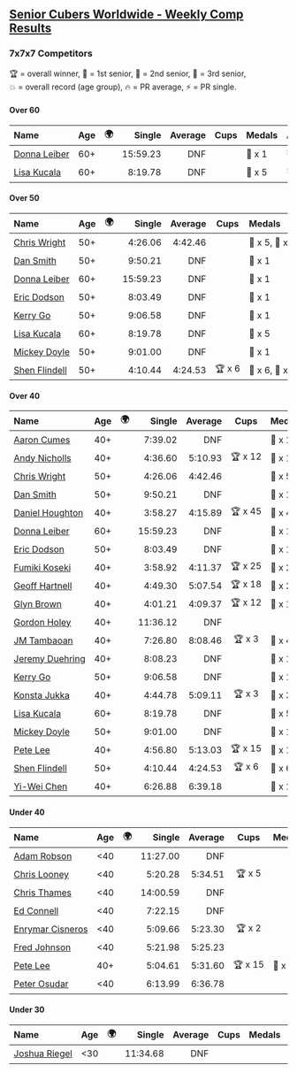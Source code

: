 <style>table {white-space: nowrap;}</style>
<link rel="stylesheet" type="text/css" href="/scw-comp/css/flags.css" />

## [Senior Cubers Worldwide - Weekly Comp Results](/scw-comp/results/)
### 7x7x7 Competitors

<span style="white-space: nowrap;">🏆 = overall winner</span>, <span style="white-space: nowrap;">🥇 = 1st senior</span>, <span style="white-space: nowrap;">🥈 = 2nd senior</span>, <span style="white-space: nowrap;">🥉 = 3rd senior</span>, <span style="white-space: nowrap;">💥 = overall record (age group)</span>, <span style="white-space: nowrap;">🔥 = PR average</span>, <span style="white-space: nowrap;">⚡ = PR single</span>.

#### Over 60

| Name | Age | 🌍 | Single | Average | Cups | Medals | Achievements |
| :-- | :--: | :--: | --: | --: | :--: | :-- | :-- |
| [Donna Leiber](../../persons/donna_leiber/777.md) | 60+ | <i class="flag flag-US" /> | 15:59.23 | DNF |  | 🥉 x 1 | 💥 x 2, ⚡ x 2 |
| [Lisa Kucala](../../persons/lisa_kucala/777.md) | 60+ | <i class="flag flag-US" /> | 8:19.78 | DNF |  | 🥉 x 5 | 💥 x 5, ⚡ x 6 |

#### Over 50

| Name | Age | 🌍 | Single | Average | Cups | Medals | Achievements |
| :-- | :--: | :--: | --: | --: | :--: | :-- | :-- |
| [Chris Wright](../../persons/chris_wright/777.md) | 50+ | <i class="flag flag-GB" /> | 4:26.06 | 4:42.46 |  | 🥈 x 5, 🥉 x 4 | 💥 x 7, 🔥 x 6, ⚡ x 6 |
| [Dan Smith](../../persons/dan_smith/777.md) | 50+ | <i class="flag flag-US" /> | 9:50.21 | DNF |  | 🥈 x 1 | ⚡ x 1 |
| [Donna Leiber](../../persons/donna_leiber/777.md) | 60+ | <i class="flag flag-US" /> | 15:59.23 | DNF |  | 🥉 x 1 | 💥 x 2, ⚡ x 2 |
| [Eric Dodson](../../persons/eric_dodson/777.md) | 50+ | <i class="flag flag-US" /> | 8:03.49 | DNF |  | 🥉 x 1 | ⚡ x 2 |
| [Kerry Go](../../persons/kerry_go/777.md) | 50+ | <i class="flag flag-US" /> | 9:06.58 | DNF |  | 🥈 x 1 | ⚡ x 1 |
| [Lisa Kucala](../../persons/lisa_kucala/777.md) | 60+ | <i class="flag flag-US" /> | 8:19.78 | DNF |  | 🥉 x 5 | 💥 x 5, ⚡ x 6 |
| [Mickey Doyle](../../persons/mickey_doyle/777.md) | 50+ | <i class="flag flag-US" /> | 9:01.00 | DNF |  | 🥈 x 1 | ⚡ x 1 |
| [Shen Flindell](../../persons/shen_flindell/777.md) | 50+ | <i class="flag flag-AU" /> | 4:10.44 | 4:24.53 | 🏆 x 6 | 🥇 x 6, 🥈 x 10, 🥉 x 6 | 💥 x 5, 🔥 x 5, ⚡ x 4 |

#### Over 40

| Name | Age | 🌍 | Single | Average | Cups | Medals | Achievements |
| :-- | :--: | :--: | --: | --: | :--: | :-- | :-- |
| [Aaron Cumes](../../persons/aaron_cumes/777.md) | 40+ | <i class="flag flag-GB" /> | 7:39.02 | DNF |  | 🥇 x 1, 🥈 x 1, 🥉 x 6 | ⚡ x 5 |
| [Andy Nicholls](../../persons/andy_nicholls/777.md) | 40+ | <i class="flag flag-GB" /> | 4:36.60 | 5:10.93 | 🏆 x 12 | 🥇 x 12, 🥈 x 1, 🥉 x 1 | 💥 x 1, 🔥 x 2, ⚡ x 2 |
| [Chris Wright](../../persons/chris_wright/777.md) | 50+ | <i class="flag flag-GB" /> | 4:26.06 | 4:42.46 |  | 🥈 x 5, 🥉 x 4 | 💥 x 7, 🔥 x 6, ⚡ x 6 |
| [Dan Smith](../../persons/dan_smith/777.md) | 50+ | <i class="flag flag-US" /> | 9:50.21 | DNF |  | 🥈 x 1 | ⚡ x 1 |
| [Daniel Houghton](../../persons/daniel_houghton/777.md) | 40+ | <i class="flag flag-CH" /> | 3:58.27 | 4:15.89 | 🏆 x 45 | 🥇 x 47, 🥈 x 12, 🥉 x 5 | 💥 x 2, 🔥 x 14, ⚡ x 11 |
| [Donna Leiber](../../persons/donna_leiber/777.md) | 60+ | <i class="flag flag-US" /> | 15:59.23 | DNF |  | 🥉 x 1 | 💥 x 2, ⚡ x 2 |
| [Eric Dodson](../../persons/eric_dodson/777.md) | 50+ | <i class="flag flag-US" /> | 8:03.49 | DNF |  | 🥉 x 1 | ⚡ x 2 |
| [Fumiki Koseki](../../persons/fumiki_koseki/777.md) | 40+ | <i class="flag flag-JP" /> | 3:58.92 | 4:11.37 | 🏆 x 25 | 🥇 x 25 | 💥 x 6, 🔥 x 3, ⚡ x 5 |
| [Geoff Hartnell](../../persons/geoff_hartnell/777.md) | 40+ | <i class="flag flag-GB" /> | 4:49.30 | 5:07.54 | 🏆 x 18 | 🥇 x 20, 🥈 x 28 | 🔥 x 8, ⚡ x 7 |
| [Glyn Brown](../../persons/glyn_brown/777.md) | 40+ | <i class="flag flag-GB" /> | 4:01.21 | 4:09.37 | 🏆 x 12 | 🥇 x 14, 🥈 x 17, 🥉 x 4 | 💥 x 2, 🔥 x 14, ⚡ x 9 |
| [Gordon Holey](../../persons/gordon_holey/777.md) | 40+ | <i class="flag flag-US" /> | 11:36.12 | DNF |  |  | ⚡ x 2 |
| [JM Tambaoan](../../persons/jm_tambaoan/777.md) | 40+ | <i class="flag flag-PH" /> | 7:26.80 | 8:08.46 | 🏆 x 3 | 🥇 x 4, 🥈 x 11, 🥉 x 2 | 🔥 x 4, ⚡ x 6 |
| [Jeremy Duehring](../../persons/jeremy_duehring/777.md) | 40+ | <i class="flag flag-US" /> | 8:08.23 | DNF |  | 🥉 x 1 | ⚡ x 2 |
| [Kerry Go](../../persons/kerry_go/777.md) | 50+ | <i class="flag flag-US" /> | 9:06.58 | DNF |  | 🥈 x 1 | ⚡ x 1 |
| [Konsta Jukka](../../persons/konsta_jukka/777.md) | 40+ | <i class="flag flag-FI" /> | 4:44.78 | 5:09.11 | 🏆 x 3 | 🥇 x 3, 🥈 x 6, 🥉 x 1 | 🔥 x 4, ⚡ x 5 |
| [Lisa Kucala](../../persons/lisa_kucala/777.md) | 60+ | <i class="flag flag-US" /> | 8:19.78 | DNF |  | 🥉 x 5 | 💥 x 5, ⚡ x 6 |
| [Mickey Doyle](../../persons/mickey_doyle/777.md) | 50+ | <i class="flag flag-US" /> | 9:01.00 | DNF |  | 🥈 x 1 | ⚡ x 1 |
| [Pete Lee](../../persons/pete_lee/777.md) | 40+ | <i class="flag flag-GB" /> | 4:56.80 | 5:13.03 | 🏆 x 15 | 🥈 x 1, 🥉 x 3 | 🔥 x 13, ⚡ x 21 |
| [Shen Flindell](../../persons/shen_flindell/777.md) | 50+ | <i class="flag flag-AU" /> | 4:10.44 | 4:24.53 | 🏆 x 6 | 🥇 x 6, 🥈 x 10, 🥉 x 6 | 💥 x 5, 🔥 x 5, ⚡ x 4 |
| [Yi-Wei Chen](../../persons/yi_wei_chen/777.md) | 40+ | <i class="flag flag-TW" /> | 6:26.88 | 6:39.18 |  | 🥇 x 1, 🥈 x 1, 🥉 x 1 | 🔥 x 1, ⚡ x 3 |

#### Under 40

| Name | Age | 🌍 | Single | Average | Cups | Medals | Achievements |
| :-- | :--: | :--: | --: | --: | :--: | :-- | :-- |
| [Adam Robson](../../persons/adam_robson/777.md) | <40 | <i class="flag flag-GB" /> | 11:27.00 | DNF |  |  | ⚡ x 1 |
| [Chris Looney](../../persons/chris_looney/777.md) | <40 | <i class="flag flag-US" /> | 5:20.28 | 5:34.51 | 🏆 x 5 |  | 🔥 x 3, ⚡ x 5 |
| [Chris Thames](../../persons/chris_thames/777.md) | <40 | <i class="flag flag-US" /> | 14:00.59 | DNF |  |  | ⚡ x 1 |
| [Ed Connell](../../persons/ed_connell/777.md) | <40 | <i class="flag flag-IE" /> | 7:22.15 | DNF |  |  | ⚡ x 3 |
| [Enrymar Cisneros](../../persons/enrymar_cisneros/777.md) | <40 | <i class="flag flag-VE" /> | 5:09.66 | 5:23.30 | 🏆 x 2 |  | 🔥 x 7, ⚡ x 7 |
| [Fred Johnson](../../persons/fred_johnson/777.md) | <40 | | 5:21.98 | 5:25.23 |  |  | 🔥 x 1, ⚡ x 1 |
| [Pete Lee](../../persons/pete_lee/777.md) | 40+ | <i class="flag flag-GB" /> | 5:04.61 | 5:31.60 | 🏆 x 15 | 🥈 x 1, 🥉 x 3 | 🔥 x 13, ⚡ x 21 |
| [Peter Osudar](../../persons/peter_osudar/777.md) | <40 | <i class="flag flag-CA" /> | 6:13.99 | 6:36.78 |  |  | 🔥 x 1, ⚡ x 1 |

#### Under 30

| Name | Age | 🌍 | Single | Average | Cups | Medals | Achievements |
| :-- | :--: | :--: | --: | --: | :--: | :-- | :-- |
| [Joshua Riegel](../../persons/joshua_riegel/777.md) | <30 | <i class="flag flag-US" /> | 11:34.68 | DNF |  |  | ⚡ x 1 |


<!-- Global site tag (gtag.js) - Google Analytics -->
<script async src="https://www.googletagmanager.com/gtag/js?id=UA-86348435-3"></script>
<script>window.dataLayer = window.dataLayer || []; function gtag() {dataLayer.push(arguments);} gtag('js', new Date()); gtag('config', 'UA-86348435-3');</script>
